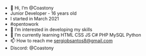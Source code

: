 - 👋 Hi, I’m @Coastony
- Junior Developer - 16 years old
- I started in March 2021
- #opentowork
- 👀 I’m interested in developing my skills
- 🌱 I’m currently learning HTML CSS JS C# PHP MySQL Python
- 📫 How to reach me sergiobsantos8@gmail.com
- Discord: @Coastony
